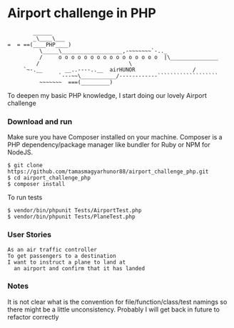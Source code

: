 # Airport challenge in PHP
```
        ______
        _\____\___
=  = ==(____PHP____)
          \_____\___________________,-~~~~~~~`-.._
          /     o o o o o o o o o o o o o o o o  |\_______________
         /							  \	
	 `~-.__       __..----..__  airHUNOR              	  /
                `---~~\___________/------------```````````````````
          ~~~~~~~  ===(_________)
```


To deepen my basic PHP knowledge, I start doing our lovely Airport challenge

### Download and run
Make sure you have Composer installed on your machine. Composer is a PHP dependency/package manager like bundler for Ruby or NPM for NodeJS.
```
$ git clone https://github.com/tamasmagyarhunor88/airport_challenge_php.git
$ cd airport_challenge_php
$ composer install
```
To run tests
```
$ vendor/bin/phpunit Tests/AirportTest.php
$ vendor/bin/phpunit Tests/PlaneTest.php
```

### User Stories
```
As an air traffic controller
To get passengers to a destination
I want to instruct a plane to land at
  an airport and confirm that it has landed
```

### Notes
It is not clear what is the convention for file/function/class/test namings so there might be a little unconsistency. Probably I will get back in future to refactor correctly 
